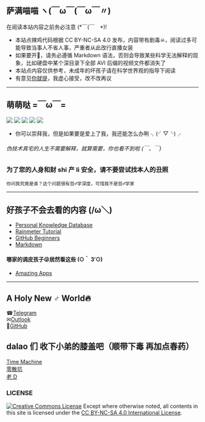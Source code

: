 ## 萨满喵喵 ヽ(￣ω￣(￣ω￣〃)

在阅读本站内容之前务必注意 (*￣(￣　*)!

* 本站点辣鸡代码根据 CC BY-NC-SA 4.0 发布，内容带有剧毒☠，阅读过多可能导致当事人不省人事，严重者从此改行直播女装
* 如果要开🍴，请务必遵循 Markdown 语法，否则会导致某些科学无法解释的现象，比如硬盘中某个深目录下全部 AVI 后缀的视频文件都消失了
* 本站点内容仅供参考，未成年的坏孩子请在科学世界观的指导下阅读
* 有意见[你就提](https://github.com/EMLVIRUS/emlvirus.github.io/issues)，我虚心接受，改不改再议

---

## 萌萌哒 =￣ω￣=

![](https://img.shields.io/badge/%E6%AC%A1%E5%85%83-x%3E2%20%E2%88%A9%20x%3C3-red.svg?style=plastic) ![](https://img.shields.io/badge/Zodiac-%20%20%E2%99%93%20%20(%E2%9D%A4%20%CF%89%20%E2%9D%A4)%20-yellow.svg?style=plastic) ![](https://img.shields.io/badge/%20%E2%9D%A4%20-%20%3F%3F%20-red.svg?style=plastic) ![](https://img.shields.io/badge/source%20code-Markdown-f46eb1.svg?style=plastic) ![](https://img.shields.io/badge/host-GitHub%20Pages-61fd60.svg?style=plastic)

* 你可以崇拜我，但是如果要是爱上了我，我还能怎么办咧 ╮(╯▽╰)╭

###### 伪技术真宅的人生不需要解释，就算需要，你也看不到啦 (￣、￣) 

### 为了您的人身和财 shi 产 li 安全，请不要尝试找本人的丑照  
    你问我究竟是谁？这个问题很有哲♂学深度，可惜我不是哲♂学家  

---

## 好孩子不会去看的内容 (/ω＼)

* [Personal Knowledge Database](/personalbase/homepage.md)
* [Rainmeter Tutorial](/rainmeter/index.md)
* [GitHub Beginners](/GitHub-Beginners/index.md)
* [Markdown](/markdown/index.md)

#### 哪家的调皮孩子😜居然看这些 (○｀ 3′○)

* [Amazing Apps](http://amazingapps.org)

---

## A Holy New ♂ World🔥

☎[Telegram](https://t.me/EMLVIRUS)  
✉[Outlook](mailto:EMLVIRUS@outlook.com)  
🔨[GitHub](https://github.com/EMLVIRUS)

## dalao 们 收下小弟的膝盖吧（顺带下毒 再加点春药）

[Time Machine](https://blog.venmos.com/)  
[零散坑](https://03k.org)  
[老 D](https://laod.cn)

### LICENSE
<a rel="license" href="http://creativecommons.org/licenses/by-nc-sa/4.0/"><img alt="Creative Commons License" style="border-width:0" src="https://i.creativecommons.org/l/by-nc-sa/4.0/88x31.png" /></a> Except where otherwise noted, all contents in this site is licensed under the <a rel="license" href="http://creativecommons.org/licenses/by-nc-sa/4.0/">CC BY-NC-SA 4.0 International License</a>.
